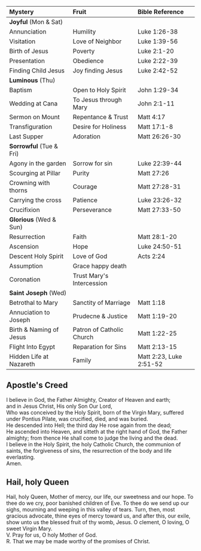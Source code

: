 
|Mystery                 |  Fruit                     | Bible Reference
|:-----------------------|:---------------------------|:--------------
|**Joyful** (Mon & Sat)
|Annunciation            |  Humility                  | Luke  1:26-38
|Visitation              |  Love of Neighbor          | Luke  1:39-56
|Birth of Jesus          |  Poverty                   | Luke  2:1-20
|Presentation            |  Obedience                 | Luke  2:22-39
|Finding Child Jesus     |  Joy finding Jesus         | Luke  2:42-52
|**Luminous** (Thu)
|Baptism                 |  Open to Holy Spirit       | John  1:29-34
|Wedding at Cana         |  To Jesus through Mary     | John  2:1-11
|Sermon on Mount         |  Repentance & Trust        | Matt  4:17
|Transfiguration         |  Desire for Holiness       | Matt 17:1-8
|Last Supper             |  Adoration                 | Matt 26:26-30
|**Sorrowful** (Tue & Fri)
|Agony in the garden     |  Sorrow for sin            | Luke 22:39-44
|Scourging at Pillar     |  Purity                    | Matt 27:26
|Crowning with thorns    |  Courage                   | Matt 27:28-31
|Carrying the cross      |  Patience                  | Luke 23:26-32
|Crucifixion             |  Perseverance              | Matt 27:33-50
|**Glorious** (Wed & Sun)
|Resurrection            |  Faith                     | Matt 28:1-20
|Ascension               |  Hope                      | Luke 24:50-51
|Descent Holy Spirit     |  Love of God               | Acts  2:24
|Assumption              |  Grace happy death         | 
|Coronation              |  Trust Mary's Intercession |
|**Saint Joseph** (Wed)
|Betrothal to Mary       |  Sanctity of Marriage      | Matt 1:18
|Annuciation to Joseph   |  Prudecne & Justice        | Matt 1:19-20  
|Birth & Naming of Jesus |  Patron of Catholic Church | Matt 1:22-25  
|Flight Into Egypt       |  Reparation for Sins       | Matt 2:13-15  
|Hidden Life at Nazareth |  Family                    | Matt 2:23, Luke 2:51-52

## Apostle's Creed
I believe in God, the Father Almighty, Creator of Heaven and earth;  
and in Jesus Christ, His only Son Our Lord,  
Who was conceived by the Holy Spirit, born of the Virgin Mary, suffered under Pontius Pilate, was crucified, died, and was buried.  
He descended into Hell; the third day He rose again from the dead;  
He ascended into Heaven, and sitteth at the right hand of God, the Father almighty; from thence He shall come to judge the living and the dead.  
I believe in the Holy Spirit, the holy Catholic Church, the communion of saints, the forgiveness of sins, the resurrection of the body and life everlasting.  
Amen.

## Hail, holy Queen
Hail, holy Queen, Mother of mercy, our life, our sweetness and our hope. To thee do we cry, poor banished children of Eve. To thee do we send up our sighs, mourning and weeping in this valley of tears. Turn, then, most gracious advocate, thine eyes of mercy toward us, and after this, our exile, show unto us the blessed fruit of thy womb, Jesus. O clement, O loving, O sweet Virgin Mary.  
V. Pray for us, O holy Mother of God.  
R. That we may be made worthy of the promises of Christ.  
